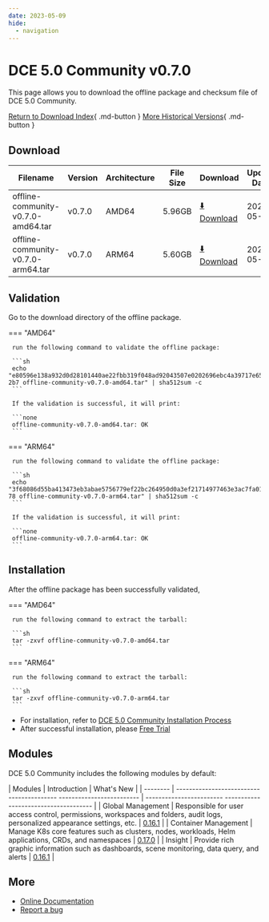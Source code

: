 ```yaml
---
date: 2023-05-09
hide:
  - navigation
---
```


# DCE 5.0 Community v0.7.0

This page allows you to download the offline package and checksum file of DCE 5.0 Community.

[Return to Download Index](../index.md){ .md-button }
[More Historical Versions](./dce5-installer-history.md){ .md-button }

## Download

| Filename | Version | Architecture | File Size | Download | Update Date |
| -------- | ------- | ------------ | --------- | -------- | ----------- |
| offline-community-v0.7.0-amd64.tar | v0.7.0 | AMD64 | 5.96GB | [:arrow_down: Download](https://qiniu-download-public.daocloud.io/DaoCloud_Enterprise/dce5/offline-community-v0.7.0-amd64.tar) | 2023-05-09 |
| offline-community-v0.7.0-arm64.tar | v0.7.0 | ARM64 | 5.60GB | [:arrow_down: Download](https://qiniu-download-public.daocloud.io/DaoCloud_Enterprise/dce5/offline-community-v0.7.0-arm64.tar) | 2023-05-09 |

## Validation

Go to the download directory of the offline package.

=== "AMD64"

     run the following command to validate the offline package:

     ```sh
     echo "e80596e138a932d0d28101440ae22fbb319f048ad92043507e0202696ebc4a39717e65cbc12b6a6c02f5c9eb8c9fe7d027f381f037b6ae5dc1c21af00106e 2b7 offline-community-v0.7.0-amd64.tar" | sha512sum -c
     ```

     If the validation is successful, it will print:

     ```none
     offline-community-v0.7.0-amd64.tar: OK
     ```

=== "ARM64"

     run the following command to validate the offline package:

     ```sh
     echo "3f68086d55ba413473eb3abae5756779ef22bc264950d0a3ef21714977463e3ac7fa01a574a0488f3a547fc6a2c9d0b979e1e3a02c9632b222f879c5e0a32b 78 offline-community-v0.7.0-arm64.tar" | sha512sum -c
     ```

     If the validation is successful, it will print:

     ```none
     offline-community-v0.7.0-arm64.tar: OK
     ```

## Installation

After the offline package has been successfully validated,

=== "AMD64"

     run the following command to extract the tarball:

     ```sh
     tar -zxvf offline-community-v0.7.0-amd64.tar
     ```

=== "ARM64"

     run the following command to extract the tarball:

     ```sh
     tar -zxvf offline-community-v0.7.0-arm64.tar
     ```

- For installation, refer to [DCE 5.0 Community Installation Process](../../install/community/k8s/online.md#_2)
- After successful installation, please [Free Trial](../../dce/license0.md)

## Modules

DCE 5.0 Community includes the following modules by default:

| Modules | Introduction | What's New |
| -------- | ----------------------------------------- ------------------------- | ------------------------ ------------------------------------- |
| Global Management | Responsible for user access control, permissions, workspaces and folders, audit logs, personalized appearance settings, etc. | [0.16.1](../../ghippo/intro/release-notes.md#0161) |
| Container Management | Manage K8s core features such as clusters, nodes, workloads, Helm applications, CRDs, and namespaces | [0.17.0](../../kpanda/intro/release-notes.md#0170) |
| Insight | Provide rich graphic information such as dashboards, scene monitoring, data query, and alerts | [0.16.1](../../insight/intro/releasenote.md#0161) |

## More

- [Online Documentation](../../dce/index.md)
- [Report a bug](https://github.com/DaoCloud/DaoCloud-docs/issues)
